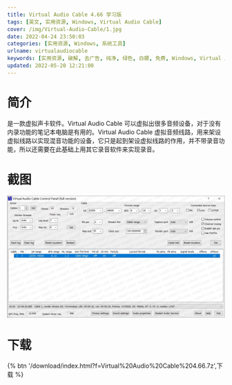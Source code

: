 ```yaml
---
title: Virtual Audio Cable 4.66 学习版
tags: [英文, 实用资源, Windows, Virtual Audio Cable]
cover: /img/Virtual-Audio-Cable/1.jpg
date: 2022-04-24 23:50:03
categories: [实用资源, Windows, 系统工具]
urlname: virtualaudiocable
keywords: [实用资源, 破解, 去广告, 纯净, 绿色, 白嫖, 免费, Windows, Virtual Audio Cable]
updated: 2022-05-20 12:21:00
---
```


# 简介

是一款虚拟声卡软件。Virtual Audio Cable 可以虚拟出很多音频设备，对于没有内录功能的笔记本电脑是有用的。Virtual Audio Cable 虚拟音频线路，用来架设虚拟线路以实现混音功能的设备，它只是起到架设虚拟线路的作用，并不带录音功能，所以还需要在此基础上用其它录音软件来实现录音。

# 截图

![](/img/Virtual-Audio-Cable/2.jpg)

# 下载

{% btn '/download/index.html?f=Virtual%20Audio%20Cable%204.66.7z',下载 %}

